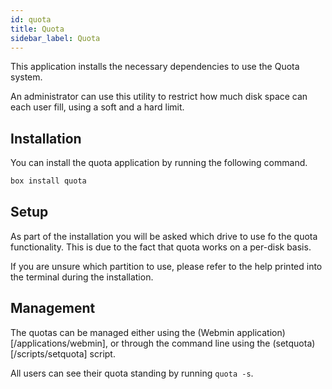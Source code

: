 ```yaml
---
id: quota
title: Quota
sidebar_label: Quota
---
```

This application installs the necessary dependencies to use the Quota system.

An administrator can use this utility to restrict how much disk space can each user fill, using a soft and a hard limit.

## Installation

You can install the quota application by running the following command.

```bash
box install quota
```

## Setup

As part of the installation you will be asked which drive to use fo the quota functionality. This is due to the fact that quota works on a per-disk basis.

If you are unsure which partition to use, please refer to the help printed into the terminal during the installation.

## Management

The quotas can be managed either using the (Webmin application)[/applications/webmin], or through the command line using the (setquota)[/scripts/setquota] script.

All users can see their quota standing by running `quota -s`.